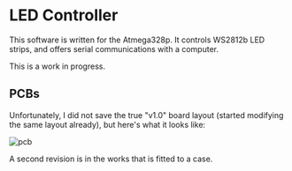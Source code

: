 # LED Controller

This software is written for the Atmega328p. It controls WS2812b LED strips, and offers serial communications with a computer.

This is a work in progress.

## PCBs

Unfortunately, I did not save the true "v1.0" board layout (started modifying the same layout already), but here's what it looks like:

![pcb](http://www.slowbro.org/pcb.png)

A second revision is in the works that is fitted to a case.
